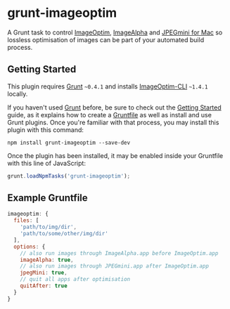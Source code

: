 # grunt-imageoptim

A Grunt task to control [ImageOptim](http://imageoptim.com), [ImageAlpha](http://pngmini.com) and [JPEGmini for Mac](http://jpegmini.com/mac) so lossless optimisation of images can be part of your automated build process.

## Getting Started

This plugin requires [Grunt](http://gruntjs.com/) `~0.4.1` and installs [ImageOptim-CLI](https://github.com/JamieMason/ImageOptim-CLI) `~1.4.1` locally.

If you haven't used [Grunt](http://gruntjs.com/) before, be sure to check out the [Getting Started](http://gruntjs.com/getting-started) guide, as it explains how to create a [Gruntfile](http://gruntjs.com/sample-gruntfile) as well as install and use Grunt plugins. Once you're familiar with that process, you may install this plugin with this command:

```shell
npm install grunt-imageoptim --save-dev
```

Once the plugin has been installed, it may be enabled inside your Gruntfile with this line of JavaScript:

```js
grunt.loadNpmTasks('grunt-imageoptim');
```

## Example Gruntfile

```js
imageoptim: {
  files: [
    'path/to/img/dir',
    'path/to/some/other/img/dir'
  ],
  options: {
    // also run images through ImageAlpha.app before ImageOptim.app
    imageAlpha: true,
    // also run images through JPEGmini.app after ImageOptim.app
    jpegMini: true,
    // quit all apps after optimisation
    quitAfter: true
  }
}
```
